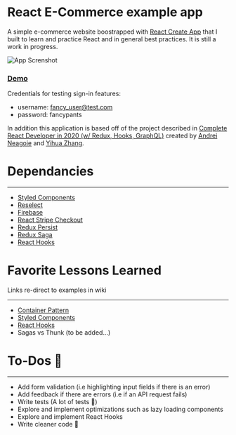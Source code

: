 # React E-Commerce example app

A simple e-commerce website boostrapped with [React Create App](https://github.com/facebook/create-react-app) that I built to learn and practice React and in general best practices. It is still a work in progress.

![App Screnshot](https://github.com/tomzacchia/ecommerce-project/blob/master/documentation_images/app_screenshot.png)

### [Demo](https://react-diamond-clothing.herokuapp.com/)
Credentials for testing sign-in features:
- username: fancy_user@test.com
- password: fancypants

In addition this application is based off of the project described in [Complete React Developer in 2020 (w/ Redux, Hooks, GraphQL)](https://www.udemy.com/course/complete-react-developer-zero-to-mastery/?referralCode=1F1DDE581D3E4605A1AF) created by [Andrei Neagoie](https://github.com/aneagoie) and [Yihua Zhang](https://github.com/ZhangMYihua). 

# Dependancies
____
- [Styled Components](https://www.npmjs.com/package/styled-components)
- [Reselect](https://www.npmjs.com/package/reselect)
- [Firebase](https://www.npmjs.com/package/firebase)
- [React Stripe Checkout](https://www.npmjs.com/package/react-stripe-checkout)
- [Redux Persist](https://www.npmjs.com/package/redux-persist)
- [Redux Saga](https://www.npmjs.com/package/redux-saga)
- [React Hooks](https://github.com/facebook/react)

# Favorite Lessons Learned
Links re-direct to examples in wiki
____
- [Container Pattern](https://github.com/tomzacchia/ecommerce-project/wiki/Container-Pattern-example)
- [Styled Components](https://github.com/tomzacchia/ecommerce-project/wiki/Styled-Components-example)
- [React Hooks](https://github.com/tomzacchia/ecommerce-project/wiki/React-Hooks)
- Sagas vs Thunk (to be added...)

# To-Dos 🤯
____
- Add form validation (i.e highlighting input fields if there is an error)
- Add feedback if there are errors (i.e if an API request fails)
- Write tests (A lot of tests 🤕)
- Explore and implement optimizations such as lazy loading components
- Explore and implement React Hooks
- Write cleaner code 🧐
